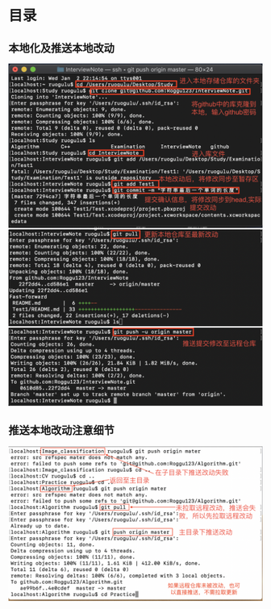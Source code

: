 # 目录 
## 本地化及推送本地改动
![Alt text](1.png)  
![Alt text](2.png)  
![Alt text](3.png)
## 推送本地改动注意细节
![Alt text](4.png)

